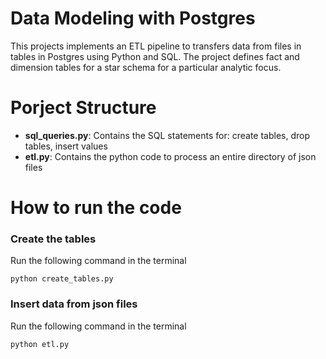 # Data Modeling with Postgres
This projects implements an ETL pipeline to transfers data from files in tables in Postgres using Python and SQL.
The project defines fact and dimension tables for a star schema for a particular analytic focus.

# Porject Structure
- **sql_queries.py**: Contains the SQL statements for: create tables, drop tables, insert values
- **etl.py**: Contains the python code to process an entire directory of json files

# How to run the code

### Create the tables
Run the following command in the terminal
```
python create_tables.py
```

### Insert data from json files
Run the following command in the terminal
```
python etl.py
```
